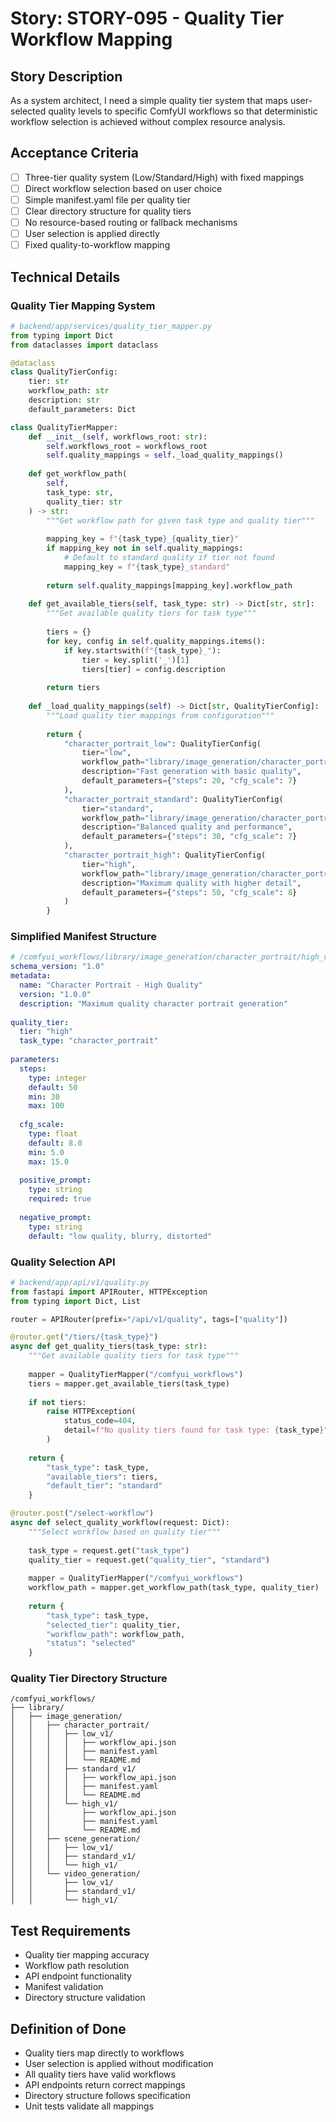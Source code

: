# Story: STORY-095 - Quality Tier Workflow Mapping

## Story Description
As a system architect, I need a simple quality tier system that maps user-selected quality levels to specific ComfyUI workflows so that deterministic workflow selection is achieved without complex resource analysis.

## Acceptance Criteria
- [ ] Three-tier quality system (Low/Standard/High) with fixed mappings
- [ ] Direct workflow selection based on user choice
- [ ] Simple manifest.yaml file per quality tier
- [ ] Clear directory structure for quality tiers
- [ ] No resource-based routing or fallback mechanisms
- [ ] User selection is applied directly
- [ ] Fixed quality-to-workflow mapping

## Technical Details

### Quality Tier Mapping System
```python
# backend/app/services/quality_tier_mapper.py
from typing import Dict
from dataclasses import dataclass

@dataclass
class QualityTierConfig:
    tier: str
    workflow_path: str
    description: str
    default_parameters: Dict

class QualityTierMapper:
    def __init__(self, workflows_root: str):
        self.workflows_root = workflows_root
        self.quality_mappings = self._load_quality_mappings()
    
    def get_workflow_path(
        self, 
        task_type: str, 
        quality_tier: str
    ) -> str:
        """Get workflow path for given task type and quality tier"""
        
        mapping_key = f"{task_type}_{quality_tier}"
        if mapping_key not in self.quality_mappings:
            # Default to standard quality if tier not found
            mapping_key = f"{task_type}_standard"
        
        return self.quality_mappings[mapping_key].workflow_path
    
    def get_available_tiers(self, task_type: str) -> Dict[str, str]:
        """Get available quality tiers for task type"""
        
        tiers = {}
        for key, config in self.quality_mappings.items():
            if key.startswith(f"{task_type}_"):
                tier = key.split('_')[1]
                tiers[tier] = config.description
        
        return tiers
    
    def _load_quality_mappings(self) -> Dict[str, QualityTierConfig]:
        """Load quality tier mappings from configuration"""
        
        return {
            "character_portrait_low": QualityTierConfig(
                tier="low",
                workflow_path="library/image_generation/character_portrait/low_v1",
                description="Fast generation with basic quality",
                default_parameters={"steps": 20, "cfg_scale": 7}
            ),
            "character_portrait_standard": QualityTierConfig(
                tier="standard",
                workflow_path="library/image_generation/character_portrait/standard_v1",
                description="Balanced quality and performance",
                default_parameters={"steps": 30, "cfg_scale": 7}
            ),
            "character_portrait_high": QualityTierConfig(
                tier="high",
                workflow_path="library/image_generation/character_portrait/high_v1",
                description="Maximum quality with higher detail",
                default_parameters={"steps": 50, "cfg_scale": 8}
            )
        }
```

### Simplified Manifest Structure
```yaml
# /comfyui_workflows/library/image_generation/character_portrait/high_v1/manifest.yaml
schema_version: "1.0"
metadata:
  name: "Character Portrait - High Quality"
  version: "1.0.0"
  description: "Maximum quality character portrait generation"
  
quality_tier:
  tier: "high"
  task_type: "character_portrait"
  
parameters:
  steps:
    type: integer
    default: 50
    min: 30
    max: 100
  
  cfg_scale:
    type: float
    default: 8.0
    min: 5.0
    max: 15.0
  
  positive_prompt:
    type: string
    required: true
  
  negative_prompt:
    type: string
    default: "low quality, blurry, distorted"
```

### Quality Selection API
```python
# backend/app/api/v1/quality.py
from fastapi import APIRouter, HTTPException
from typing import Dict, List

router = APIRouter(prefix="/api/v1/quality", tags=["quality"])

@router.get("/tiers/{task_type}")
async def get_quality_tiers(task_type: str):
    """Get available quality tiers for task type"""
    
    mapper = QualityTierMapper("/comfyui_workflows")
    tiers = mapper.get_available_tiers(task_type)
    
    if not tiers:
        raise HTTPException(
            status_code=404, 
            detail=f"No quality tiers found for task type: {task_type}"
        )
    
    return {
        "task_type": task_type,
        "available_tiers": tiers,
        "default_tier": "standard"
    }

@router.post("/select-workflow")
async def select_quality_workflow(request: Dict):
    """Select workflow based on quality tier"""
    
    task_type = request.get("task_type")
    quality_tier = request.get("quality_tier", "standard")
    
    mapper = QualityTierMapper("/comfyui_workflows")
    workflow_path = mapper.get_workflow_path(task_type, quality_tier)
    
    return {
        "task_type": task_type,
        "selected_tier": quality_tier,
        "workflow_path": workflow_path,
        "status": "selected"
    }
```

### Quality Tier Directory Structure
```
/comfyui_workflows/
├── library/
│   ├── image_generation/
│   │   ├── character_portrait/
│   │   │   ├── low_v1/
│   │   │   │   ├── workflow_api.json
│   │   │   │   ├── manifest.yaml
│   │   │   │   └── README.md
│   │   │   ├── standard_v1/
│   │   │   │   ├── workflow_api.json
│   │   │   │   ├── manifest.yaml
│   │   │   │   └── README.md
│   │   │   └── high_v1/
│   │   │       ├── workflow_api.json
│   │   │       ├── manifest.yaml
│   │   │       └── README.md
│   │   ├── scene_generation/
│   │   │   ├── low_v1/
│   │   │   ├── standard_v1/
│   │   │   └── high_v1/
│   │   └── video_generation/
│   │       ├── low_v1/
│   │       ├── standard_v1/
│   │       └── high_v1/
```

## Test Requirements
- Quality tier mapping accuracy
- Workflow path resolution
- API endpoint functionality
- Manifest validation
- Directory structure validation

## Definition of Done
- Quality tiers map directly to workflows
- User selection is applied without modification
- All quality tiers have valid workflows
- API endpoints return correct mappings
- Directory structure follows specification
- Unit tests validate all mappings